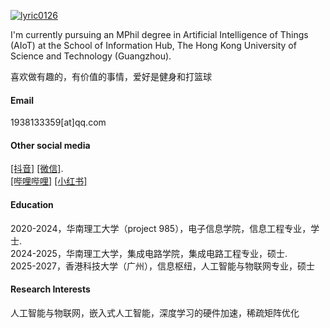

[![lyric0126](https://img.shields.io/badge/lyric0126-github-blue?logo=github)](https://github.com/lyric0126)

I'm currently pursuing an MPhil degree in Artificial Intelligence of Things (AIoT) at the School of Information Hub, The Hong Kong University of Science and Technology (Guangzhou).

喜欢做有趣的，有价值的事情，爱好是健身和打篮球

#### Email
1938133359[at]qq.com

#### Other social media
[[抖音]](https://v.douyin.com/pMJp7OYCM9k/)
[[微信]](Lyric0126).\
[[哔哩哔哩]](https://b23.tv/iPn9WRK)
[[小红书]](https://www.xiaohongshu.com/user/profile/6444f0950000000029011e8b?xsec_token=YBJHuCd0rXUy04kbNw43i8FTQqHB6Q6tnyvohIciFdMZ8%3D&xsec_source=app_share&xhsshare=CopyLink&appuid=6444f0950000000029011e8b&apptime=1750838451&share_id=63dae38534634098b137d28af8ea3ab4&share_channel=copy_link)


#### Education

2020-2024，华南理工大学（project 985），电子信息学院，信息工程专业，学士.\
2024-2025，华南理工大学，集成电路学院，集成电路工程专业，硕士.\
2025-2027，香港科技大学（广州），信息枢纽，人工智能与物联网专业，硕士

#### Research Interests
人工智能与物联网，嵌入式人工智能，深度学习的硬件加速，稀疏矩阵优化

